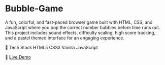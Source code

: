 # Bubble-Game
A fun, colorful, and fast-paced browser game built with HTML, CSS, and JavaScript where you pop the correct number bubbles before time runs out. This project includes sound effects, difficulty scaling, high score tracking, and a pastel themed interface for an engaging experience.

📂 Tech Stack
HTML5
CSS3
Vanilla JavaScript

🔗 [Live Demo](https://anushkakarmakar-14.github.io/Bubble-Game/)
